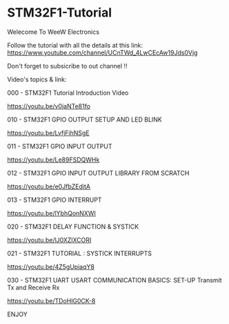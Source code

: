 # STM32F1-Tutorial

Welecome To WeeW Electronics

Follow the tutorial with all the details at this link: https://www.youtube.com/channel/UCnTWd_4LwCEcAw19Jds0Vjg

Don't forget to subsicribe to out channel !! 

Video's topics & link:

000 - STM32F1 Tutorial Introduction Video

https://youtu.be/v0jaNTe81fo


010 - STM32F1 GPIO OUTPUT SETUP AND LED BLINK

https://youtu.be/LvfjFihNSgE


011 - STM32F1 GPIO INPUT OUTPUT


https://youtu.be/Le89FSDQWHk


012 -  STM32F1 GPIO INPUT OUTPUT LIBRARY FROM SCRATCH


https://youtu.be/e0JfbZEditA


013 - STM32F1 GPIO INTERRUPT


https://youtu.be/lYbhQonNXWI


020 - STM32F1 DELAY FUNCTION & SYSTICK


https://youtu.be/lJ0XZlXCORI


021 - STM32F1 TUTORIAL : SYSTICK INTERRUPTS


https://youtu.be/4Z5gUpiaqY8


030 - STM32F1 UART USART COMMUNICATION BASICS: SET-UP Transmit Tx and Receive Rx


https://youtu.be/TDoHlG0CK-8


ENJOY 

